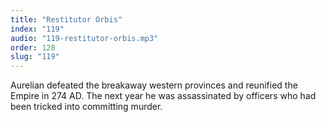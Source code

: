 ```yaml
---
title: "Restitutor Orbis"
index: "119"
audio: "119-restitutor-orbis.mp3"
order: 128
slug: "119"
---
```


Aurelian defeated the breakaway western provinces and reunified the Empire in 274 AD. The next year he was assassinated by officers who had been tricked into committing murder.


